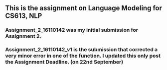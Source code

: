 ## This is the assignment on Language Modeling for CS613, NLP
### Assignment_2_16110142 was my initial submission for Assignment 2. 
### Assignment_2_16110142_v1 is the submission that corrected a very minor error in one of the function. I updated this only post the Assignment Deadline. (on 22nd September)
